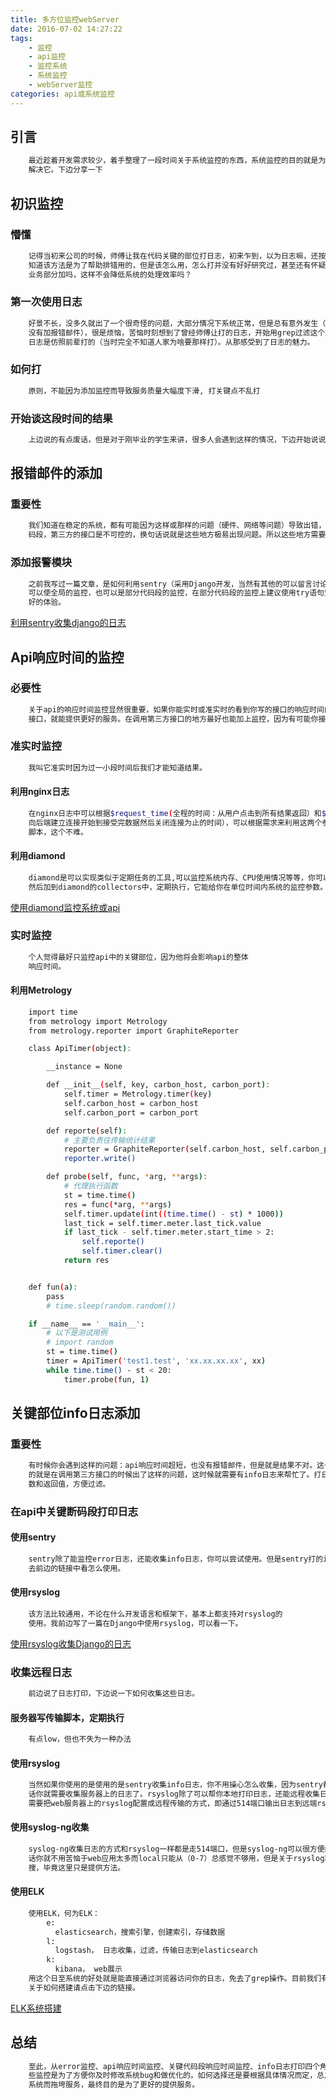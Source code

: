 ```yaml
---
title: 多方位监控webServer
date: 2016-07-02 14:27:22
tags:
	- 监控
    - api监控
    - 监控系统
    - 系统监控
    - webServer监控
categories: api或系统监控
---
```


## 引言

``` bash
    最近趁着开发需求较少，着手整理了一段时间关于系统监控的东西，系统监控的目的就是为了快速的发现系统问题、找到问题所在、并
    解决它。下边分享一下
```

<!--more-->
## 初识监控
### 懵懂
``` bash
	记得当初来公司的时候，师傅让我在代码关键的部位打日志，初来乍到，以为日志嘛，还按照上边的写的例子接着写得了。学习期间
	知道该方法是为了帮助排错用的，但是该怎么用，怎么打并没有好好研究过，甚至还有怀疑，既然测试人员已经测试好了还有必要再在
	业务部分加吗，这样不会降低系统的处理效率吗？
```

### 第一次使用日志
``` bash
	好景不长，没多久就出了一个很奇怪的问题，大部分情况下系统正常，但是总有意外发生（而且是事后一段时间后才发现，因为当时
	没有加报错邮件），很是烦恼，苦恼时刻想到了曾经师傅让打的日志，开始用grep过滤这个意外的问题，很快找到了问题所在，多亏
	日志是仿照前辈打的（当时完全不知道人家为啥要那样打）。从那感受到了日志的魅力。
```

### 如何打
``` bash
	原则，不能因为添加监控而导致服务质量大幅度下滑, 打关键点不乱打
```

### 开始谈这段时间的结果
``` bash
	上边说的有点废话，但是对于刚毕业的学生来讲，很多人会遇到这样的情况，下边开始说说这段时间是怎么来监控我们的系统的。
```

## 报错邮件的添加
### 重要性
``` bash
	我们知道在稳定的系统，都有可能因为这样或那样的问题（硬件、网络等问题）导致出错，尤其是在系统中调用第三方接口的代
	码段，第三方的接口是不可控的，换句话说就是这些地方极易出现问题。所以这些地方需要有报警邮件及时通知。
```

### 添加报警模块
``` bash
	之前我写过一篇文章，是如何利用sentry（采用Django开发，当然有其他的可以留言讨论）来监控系统，如下是连接，sentry
	可以使全局的监控，也可以是部分代码段的监控，在部分代码段的监控上建议使用try语句监控，这样避免致服务中断，给用户不
	好的体验。
```
[利用sentry收集django的日志](https://www.yunsonbai.top/2016/05/30/django-sentry/)

## Api响应时间的监控
### 必要性
``` bash
	关于api的响应时间监控显然很重要，如果你能实时或准实时的看到你写的接口的响应时间的话，你就会很有目的性的去优化你的
	接口，就能提供更好的服务。在调用第三方接口的地方最好也能加上监控，因为有可能你接口慢就是由于第三方的接口导致的。
```

### 准实时监控
``` bash
	我叫它准实时因为过一小段时间后我们才能知道结果。
```

#### 利用nginx日志
``` bash
	在nginx日志中可以根据$request_time(全程的时间：从用户点击到所有结果返回）和$upstream_response_time（Nginx
	向后端建立连接开始到接受完数据然后关闭连接为止的时间），可以根据需求来利用这两个参数的值。当然你需要写一个日志分析
	脚本，这个不难。
```

#### 利用diamond
``` bash
	diamond是可以实现类似于定期任务的工具,可以监控系统内存、CPU使用情况等等，你可以事先写好代码片段去请求自己的接口，
	然后加到diamond的collectors中，定期执行，它能给你在单位时间内系统的监控参数。可以看一下之前的文章。
```
[使用diamond监控系统或api](https://www.yunsonbai.top/2016/06/13/python-diamond/)

### 实时监控
``` bash
	个人觉得最好只监控api中的关键部位，因为他将会影响api的整体
	响应时间。
```
#### 利用Metrology
``` bash
	import time
	from metrology import Metrology
	from metrology.reporter import GraphiteReporter

	class ApiTimer(object):

		__instance = None

		def __init__(self, key, carbon_host, carbon_port):
			self.timer = Metrology.timer(key)
			self.carbon_host = carbon_host
			self.carbon_port = carbon_port

		def reporte(self):
			# 主要负责往传输统计结果
			reporter = GraphiteReporter(self.carbon_host, self.carbon_port)
			reporter.write()

		def probe(self, func, *arg, **args):
			# 代理执行函数
			st = time.time()
			res = func(*arg, **args)
			self.timer.update(int((time.time() - st) * 1000))
			last_tick = self.timer.meter.last_tick.value
			if last_tick - self.timer.meter.start_time > 2:
				self.reporte()
				self.timer.clear()
			return res


	def fun(a):
		pass
		# time.sleep(random.random())

	if __name__ == '__main__':
		# 以下是测试用例
		# import random
		st = time.time()
		timer = ApiTimer('test1.test', 'xx.xx.xx.xx', xx)
		while time.time() - st < 20:
			timer.probe(fun, 1)
```

## 关键部位info日志添加
### 重要性
``` bash
	有时候你会遇到这样的问题：api响应时间超短，也没有报错邮件，但是就是结果不对。这一般是返回结果出了问题，遇到最多
	的就是在调用第三方接口的时候出了这样的问题，这时候就需要有info日志来帮忙了。打日志最好使用,|:分隔符分开关键的参
	数和返回值，方便过滤。
```

### 在api中关键断码段打印日志
#### 使用sentry
``` bash
	sentry除了能监控error日志，还能收集info日志，你可以尝试使用。但是sentry打的info日志会有很多额外的信息。可以
	去前边的链接中看怎么使用。
```

#### 使用rsyslog
``` bash
	该方法比较通用，不论在什么开发语言和框架下，基本上都支持对rsyslog的
	使用。我前边写了一篇在Django中使用rsyslog，可以看一下。
```
[使用rsyslog收集Django的日志](https://www.yunsonbai.top/2016/06/08/django-rsyslog/)

### 收集远程日志
``` bash
	前边说了日志打印，下边说一下如何收集这些日志。
```

#### 服务器写传输脚本，定期执行
``` bash
	有点low，但也不失为一种办法
```

#### 使用rsyslog
``` bash
	当然如果你使用的是使用的是sentry收集info日志，你不用操心怎么收集，因为sentry都帮你做好了。如果是使用的rsyslog的
	话你就需要收集服务器上的日志了。rsyslog除了可以帮你本地打印日志，还能远程收集日志。可以走默认端口514来收集，当然
	需要把web服务器上的rsyslog配置成远程传输的方式，即通过514端口输出日志到远端rsyslog日志服务器上。
```
#### 使用syslog-ng收集
``` bash
	syslog-ng收集日志的方式和rsyslog一样都是走514端口，但是syslog-ng可以很方便的根据关键词帮你进行日志过滤，这样的
	话你就不用苦恼于web应用太多而local只能从（0-7）总感觉不够用，但是关于rsyslog和syslog-ng的比较大家可以在网上搜
	搜，毕竟这里只是提供方法。
```

#### 使用ELK
``` bash
	使用ELK，何为ELK：
		e:
          elasticsearch，搜索引擎，创建索引，存储数据
     	l:
          logstash， 日志收集，过滤，传输日志到elasticsearch
     	k:
          kibana， web展示
	用这个日至系统的好处就是能直接通过浏览器访问你的日志，免去了grep操作。目前我们有部分系统采用ELK。
	关于如何搭建请点击下边的链接。
```
[ELK系统搭建](https://www.yunsonbai.top/2016/07/01/ELK%E5%AE%9E%E6%97%B6%E6%97%A5%E5%BF%97%E5%B9%B3%E5%8F%B0%E6%90%AD%E5%BB%BA/)

## 总结
``` bash
	至此，从error监控、api响应时间监控、关键代码段响应时间监控、info日志打印四个角度对webServer做了多方位的监控，这
	些监控是为了方便你及时修改系统bug和做优化的。如何选择还是要根据具体情况而定，总之一定要遵循这样的原则：不能因为监控
	系统而拖垮服务，最终目的是为了更好的提供服务。
```

